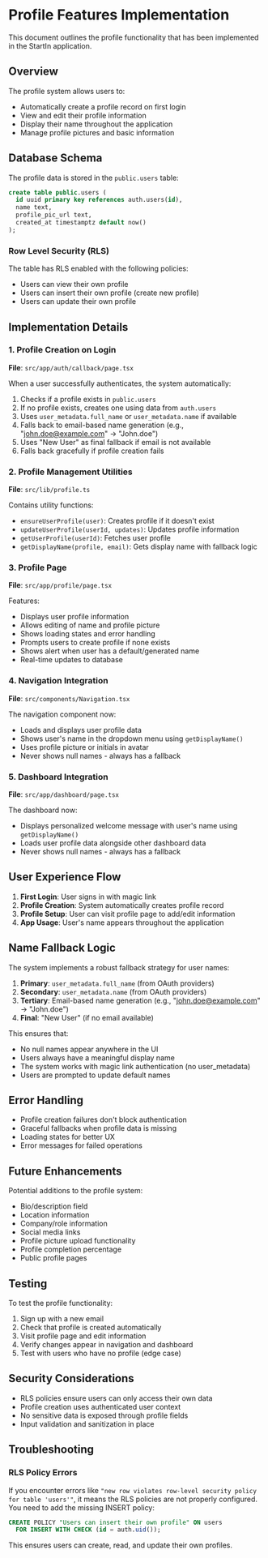 # Profile Features Implementation

This document outlines the profile functionality that has been implemented in the StartIn application.

## Overview

The profile system allows users to:
- Automatically create a profile record on first login
- View and edit their profile information
- Display their name throughout the application
- Manage profile pictures and basic information

## Database Schema

The profile data is stored in the `public.users` table:

```sql
create table public.users (
  id uuid primary key references auth.users(id),
  name text,
  profile_pic_url text,
  created_at timestamptz default now()
);
```

### Row Level Security (RLS)

The table has RLS enabled with the following policies:
- Users can view their own profile
- Users can insert their own profile (create new profile)
- Users can update their own profile

## Implementation Details

### 1. Profile Creation on Login

**File**: `src/app/auth/callback/page.tsx`

When a user successfully authenticates, the system automatically:
1. Checks if a profile exists in `public.users`
2. If no profile exists, creates one using data from `auth.users`
3. Uses `user_metadata.full_name` or `user_metadata.name` if available
4. Falls back to email-based name generation (e.g., "john.doe@example.com" → "John.doe")
5. Uses "New User" as final fallback if email is not available
6. Falls back gracefully if profile creation fails

### 2. Profile Management Utilities

**File**: `src/lib/profile.ts`

Contains utility functions:
- `ensureUserProfile(user)`: Creates profile if it doesn't exist
- `updateUserProfile(userId, updates)`: Updates profile information
- `getUserProfile(userId)`: Fetches user profile
- `getDisplayName(profile, email)`: Gets display name with fallback logic

### 3. Profile Page

**File**: `src/app/profile/page.tsx`

Features:
- Displays user profile information
- Allows editing of name and profile picture
- Shows loading states and error handling
- Prompts users to create profile if none exists
- Shows alert when user has a default/generated name
- Real-time updates to database

### 4. Navigation Integration

**File**: `src/components/Navigation.tsx`

The navigation component now:
- Loads and displays user profile data
- Shows user's name in the dropdown menu using `getDisplayName()`
- Uses profile picture or initials in avatar
- Never shows null names - always has a fallback

### 5. Dashboard Integration

**File**: `src/app/dashboard/page.tsx`

The dashboard now:
- Displays personalized welcome message with user's name using `getDisplayName()`
- Loads user profile data alongside other dashboard data
- Never shows null names - always has a fallback

## User Experience Flow

1. **First Login**: User signs in with magic link
2. **Profile Creation**: System automatically creates profile record
3. **Profile Setup**: User can visit profile page to add/edit information
4. **App Usage**: User's name appears throughout the application

## Name Fallback Logic

The system implements a robust fallback strategy for user names:

1. **Primary**: `user_metadata.full_name` (from OAuth providers)
2. **Secondary**: `user_metadata.name` (from OAuth providers)
3. **Tertiary**: Email-based name generation (e.g., "john.doe@example.com" → "John.doe")
4. **Final**: "New User" (if no email available)

This ensures that:
- No null names appear anywhere in the UI
- Users always have a meaningful display name
- The system works with magic link authentication (no user_metadata)
- Users are prompted to update default names

## Error Handling

- Profile creation failures don't block authentication
- Graceful fallbacks when profile data is missing
- Loading states for better UX
- Error messages for failed operations

## Future Enhancements

Potential additions to the profile system:
- Bio/description field
- Location information
- Company/role information
- Social media links
- Profile picture upload functionality
- Profile completion percentage
- Public profile pages

## Testing

To test the profile functionality:

1. Sign up with a new email
2. Check that profile is created automatically
3. Visit profile page and edit information
4. Verify changes appear in navigation and dashboard
5. Test with users who have no profile (edge case)

## Security Considerations

- RLS policies ensure users can only access their own data
- Profile creation uses authenticated user context
- No sensitive data is exposed through profile fields
- Input validation and sanitization in place

## Troubleshooting

### RLS Policy Errors

If you encounter errors like `"new row violates row-level security policy for table 'users'"`, it means the RLS policies are not properly configured. You need to add the missing INSERT policy:

```sql
CREATE POLICY "Users can insert their own profile" ON users
  FOR INSERT WITH CHECK (id = auth.uid());
```

This ensures users can create, read, and update their own profiles. 